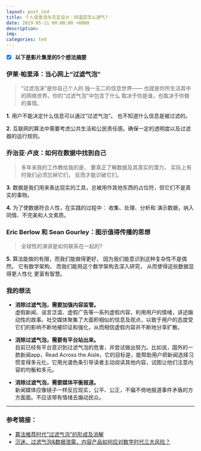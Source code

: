 ```yaml
---
layout: post_ted
title: 个人信息泡与交互设计：同温层怎么透气?
date: 2019-05-11 00:00:00 +0800
description:
img:
categories: ted
---
```


- [x] **以下是影片集里的5个想法摘要**

### 伊莱·帕里泽：当心网上“过滤气泡”
> “过滤泡沫”是你自己个人的 独一无二的信息世界—— 也就是你所生活其中的网络世界。你的“过滤气泡”中包含了什么 取决于你是谁，也取决于你做的事情。

**1.** 用户不能决定什么信息可以通过“过滤气泡”。 也不知道什么信息是被过滤的。

**2.** 互联网的算法中需要考虑公共生活和公民责任感。确保一定的透明度以及过滤器的运行规则。
 
### 乔治亚·卢皮：如何在数据中找到自己

> 多年来我的工作教给我的是， 要真正了解数据及其真实的潜力， 实际上有时我们必须忘掉它们， 反而才能识破它们。
 
**3.** 数据是我们用来表达现实的工具，总被用作其他东西的占位符，但它们不是真实的事物。
 
**4.** 为了使数据符合人性，在实践的过程中： 收集、处理、分析和 演示数据，纳入同情、不完美和人文素质。
  
  
### Eric Berlow 和 Sean Gourley：图示值得传播的思想
> 全球性的演讲是如何联系在一起的?

**5.** 算法能做的有限，而我们能做得更好， 因为我们能意识到这种复杂性不是偶然。 它有数学架构， 而我们能用这个数学架构去深入研究， 从而使得这些数据显得更人性化 更富有智慧。 
 
### 我的想法
- **消除过滤气泡，需要加强内容监管。**     
虚假新闻、谣言泛滥、虚假广告等一系列虚假内容，利用用户的情绪，讲述煽动性的故事。社交媒体聚集了大面积相似的信息及观点，以致于用户的态度受它们的影响不断地被印证和强化，从而相信虚假内容并不断地分享扩散。

- **消除过滤气泡，需要有平台站出来。**      
目前已经有平台意识到过滤气泡的危害，并尝试做出努力。比如说，国外的一款新闻app，Read Across the Aisle，它的目标是，能帮助用户把新闻选择习惯变得多元化，它用光谱色条引导读者主动阅读其他内容，试图让他们注意内容的均衡和多元。

- **消除过滤气泡，需要媒体平衡报道。**    
新闻媒体应像镜子一样反应现实，公平、公正，不偏不倚地报道事件矛盾的方方面面。不应该带有情绪去煽动民众。
 --------

### 参考链接：
- [算法推荐时代“过滤气泡”的形成及消解](http://www.sohu.com/a/297511102_700645)
- [沉迷、过滤气泡&数据泄露，内容产品如何应对数字时代三大风险？](http://www.chinaz.com/manage/2019/0103/977729.shtml)
